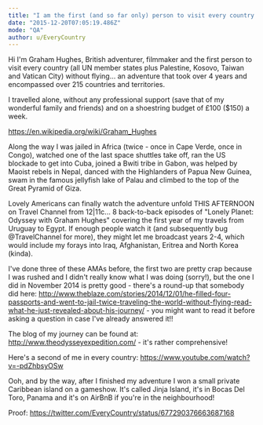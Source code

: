 ```yaml
---
title: "I am the first (and so far only) person to visit every country in the world without flying... ask me anything!!"
date: "2015-12-20T07:05:19.486Z"
mode: "QA"
author: u/EveryCountry
---
```


Hi I'm Graham Hughes, British adventurer, filmmaker and the first person to visit every country (all UN member states plus Palestine, Kosovo, Taiwan and Vatican City) without flying... an adventure that took over 4 years and encompassed over 215 countries and territories.

I travelled alone, without any professional support (save that of my wonderful family and friends) and on a shoestring budget of £100 ($150) a week.

https://en.wikipedia.org/wiki/Graham_Hughes

Along the way I was jailed in Africa (twice - once in Cape Verde, once in Congo), watched one of the last space shuttles take off, ran the US blockade to get into Cuba, joined a Bwiti tribe in Gabon, was helped by Maoist rebels in Nepal, danced with the Highlanders of Papua New Guinea, swam in the famous jellyfish lake of Palau and climbed to the top of the Great Pyramid of Giza.

Lovely Americans can finally watch the adventure unfold THIS AFTERNOON on Travel Channel from 12|11c... 8 back-to-back episodes of "Lonely Planet: Odyssey with Graham Hughes" covering the first year of my travels from Uruguay to Egypt. If enough people watch it (and subsequently bug @TravelChannel for more), they might let me broadcast years 2-4, which would include my forays into Iraq, Afghanistan, Eritrea and North Korea (kinda).

I've done three of these AMAs before, the first two are pretty crap because I was rushed and I didn't really know what I was doing (sorry!), but the one I did in November 2014 is pretty good - there's a round-up that somebody did here: http://www.theblaze.com/stories/2014/12/01/he-filled-four-passports-and-went-to-jail-twice-traveling-the-world-without-flying-read-what-he-just-revealed-about-his-journey/ - you might want to read it before asking a question in case I've already answered it!!

The blog of my journey can be found at: http://www.theodysseyexpedition.com/ - it's rather comprehensive!

Here's a second of me in every country: https://www.youtube.com/watch?v=-pdZhbsyOSw

Ooh, and by the way, after I finished my adventure I won a small private Caribbean island on a gameshow. It's called Jinja Island, it's in Bocas Del Toro, Panama and it's on AirBnB if you're in the neighbourhood!

Proof: https://twitter.com/EveryCountry/status/677290376663687168
